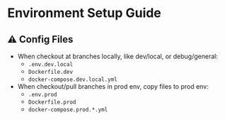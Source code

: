 # Environment Setup Guide

## ⚠️ Config Files
- When checkout at branches locally, like dev/local, or debug/general:
  - `.env.dev.local`
  - `Dockerfile.dev`
  - `docker-compose.dev.local.yml`
- When checkout/pull branches in prod env, copy files to prod env:
  - `.env.prod`
  - `Dockerfile.prod`
  - `docker-compose.prod.*.yml`